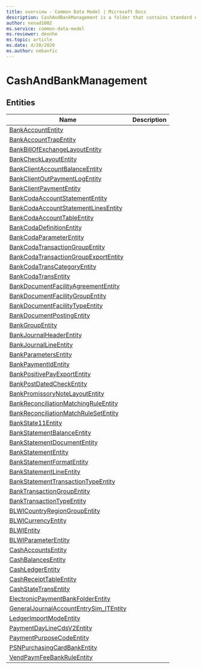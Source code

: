 ```yaml
---
title: overview - Common Data Model | Microsoft Docs
description: CashAndBankManagement is a folder that contains standard entities related to the Common Data Model.
author: nenad1002
ms.service: common-data-model
ms.reviewer: deonhe
ms.topic: article
ms.date: 4/20/2020
ms.author: nebanfic
---
```


# CashAndBankManagement


## Entities

|Name|Description|
|---|---|
|[BankAccountEntity](BankAccountEntity.md)||
|[BankAccountTrapEntity](BankAccountTrapEntity.md)||
|[BankBillOfExchangeLayoutEntity](BankBillOfExchangeLayoutEntity.md)||
|[BankCheckLayoutEntity](BankCheckLayoutEntity.md)||
|[BankClientAccountBalanceEntity](BankClientAccountBalanceEntity.md)||
|[BankClientOutPaymentLogEntity](BankClientOutPaymentLogEntity.md)||
|[BankClientPaymentEntity](BankClientPaymentEntity.md)||
|[BankCodaAccountStatementEntity](BankCodaAccountStatementEntity.md)||
|[BankCodaAccountStatementLinesEntity](BankCodaAccountStatementLinesEntity.md)||
|[BankCodaAccountTableEntity](BankCodaAccountTableEntity.md)||
|[BankCodaDefinitionEntity](BankCodaDefinitionEntity.md)||
|[BankCodaParameterEntity](BankCodaParameterEntity.md)||
|[BankCodaTransactionGroupEntity](BankCodaTransactionGroupEntity.md)||
|[BankCodaTransactionGroupExportEntity](BankCodaTransactionGroupExportEntity.md)||
|[BankCodaTransCategoryEntity](BankCodaTransCategoryEntity.md)||
|[BankCodaTransEntity](BankCodaTransEntity.md)||
|[BankDocumentFacilityAgreementEntity](BankDocumentFacilityAgreementEntity.md)||
|[BankDocumentFacilityGroupEntity](BankDocumentFacilityGroupEntity.md)||
|[BankDocumentFacilityTypeEntity](BankDocumentFacilityTypeEntity.md)||
|[BankDocumentPostingEntity](BankDocumentPostingEntity.md)||
|[BankGroupEntity](BankGroupEntity.md)||
|[BankJournalHeaderEntity](BankJournalHeaderEntity.md)||
|[BankJournalLineEntity](BankJournalLineEntity.md)||
|[BankParametersEntity](BankParametersEntity.md)||
|[BankPaymentIdEntity](BankPaymentIdEntity.md)||
|[BankPositivePayExportEntity](BankPositivePayExportEntity.md)||
|[BankPostDatedCheckEntity](BankPostDatedCheckEntity.md)||
|[BankPromissoryNoteLayoutEntity](BankPromissoryNoteLayoutEntity.md)||
|[BankReconciliationMatchingRuleEntity](BankReconciliationMatchingRuleEntity.md)||
|[BankReconciliationMatchRuleSetEntity](BankReconciliationMatchRuleSetEntity.md)||
|[BankState11Entity](BankState11Entity.md)||
|[BankStatementBalanceEntity](BankStatementBalanceEntity.md)||
|[BankStatementDocumentEntity](BankStatementDocumentEntity.md)||
|[BankStatementEntity](BankStatementEntity.md)||
|[BankStatementFormatEntity](BankStatementFormatEntity.md)||
|[BankStatementLineEntity](BankStatementLineEntity.md)||
|[BankStatementTransactionTypeEntity](BankStatementTransactionTypeEntity.md)||
|[BankTransactionGroupEntity](BankTransactionGroupEntity.md)||
|[BankTransactionTypeEntity](BankTransactionTypeEntity.md)||
|[BLWICountryRegionGroupEntity](BLWICountryRegionGroupEntity.md)||
|[BLWICurrencyEntity](BLWICurrencyEntity.md)||
|[BLWIEntity](BLWIEntity.md)||
|[BLWIParameterEntity](BLWIParameterEntity.md)||
|[CashAccountsEntity](CashAccountsEntity.md)||
|[CashBalancesEntity](CashBalancesEntity.md)||
|[CashLedgerEntity](CashLedgerEntity.md)||
|[CashReceiptTableEntity](CashReceiptTableEntity.md)||
|[CashStateTransEntity](CashStateTransEntity.md)||
|[ElectronicPaymentBankFolderEntity](ElectronicPaymentBankFolderEntity.md)||
|[GeneralJournalAccountEntrySim_ITEntity](GeneralJournalAccountEntrySim_ITEntity.md)||
|[LedgerImportModeEntity](LedgerImportModeEntity.md)||
|[PaymentDayLineCdsV2Entity](PaymentDayLineCdsV2Entity.md)||
|[PaymentPurposeCodeEntity](PaymentPurposeCodeEntity.md)||
|[PSNPurchasingCardBankEntity](PSNPurchasingCardBankEntity.md)||
|[VendPaymFeeBankRuleEntity](VendPaymFeeBankRuleEntity.md)||
